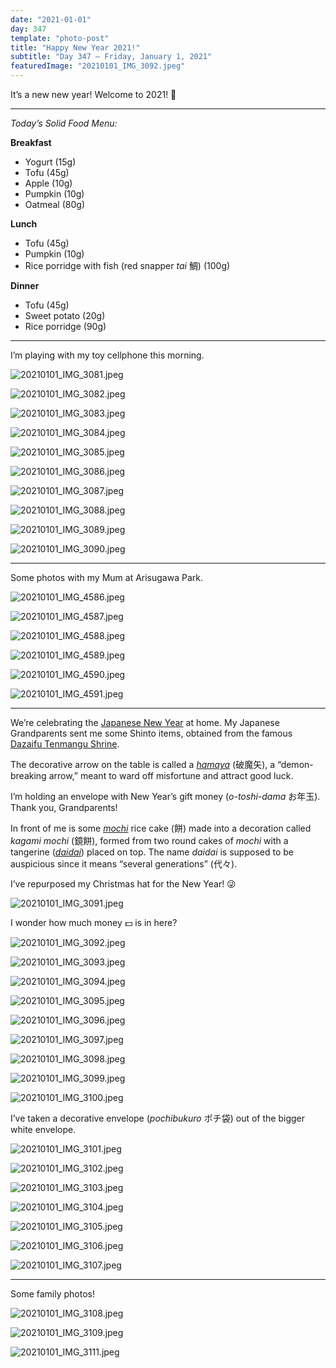 ```yaml
---
date: "2021-01-01"
day: 347
template: "photo-post"
title: "Happy New Year 2021!"
subtitle: "Day 347 – Friday, January 1, 2021"
featuredImage: "20210101_IMG_3092.jpeg"
---
```


It’s a new new year! Welcome to 2021! 🎊

<hr />

_Today’s Solid Food Menu:_

**Breakfast**

- Yogurt (15g)
- Tofu (45g)
- Apple (10g)
- Pumpkin (10g)
- Oatmeal (80g)

**Lunch**

- Tofu (45g)
- Pumpkin (10g)
- Rice porridge with fish (red snapper *tai* 鯛) (100g)

**Dinner**

- Tofu (45g)
- Sweet potato (20g)
- Rice porridge (90g)

<hr />

I’m playing with my toy cellphone this morning.

![20210101_IMG_3081.jpeg](20210101_IMG_3081.jpeg)

![20210101_IMG_3082.jpeg](20210101_IMG_3082.jpeg)

![20210101_IMG_3083.jpeg](20210101_IMG_3083.jpeg)

![20210101_IMG_3084.jpeg](20210101_IMG_3084.jpeg)

![20210101_IMG_3085.jpeg](20210101_IMG_3085.jpeg)

![20210101_IMG_3086.jpeg](20210101_IMG_3086.jpeg)

![20210101_IMG_3087.jpeg](20210101_IMG_3087.jpeg)

![20210101_IMG_3088.jpeg](20210101_IMG_3088.jpeg)

![20210101_IMG_3089.jpeg](20210101_IMG_3089.jpeg)

![20210101_IMG_3090.jpeg](20210101_IMG_3090.jpeg)

<hr />

Some photos with my Mum at Arisugawa Park.

![20210101_IMG_4586.jpeg](20210101_IMG_4586.jpeg)

![20210101_IMG_4587.jpeg](20210101_IMG_4587.jpeg)

![20210101_IMG_4588.jpeg](20210101_IMG_4588.jpeg)

![20210101_IMG_4589.jpeg](20210101_IMG_4589.jpeg)

![20210101_IMG_4590.jpeg](20210101_IMG_4590.jpeg)

![20210101_IMG_4591.jpeg](20210101_IMG_4591.jpeg)

<hr />

We’re celebrating the <a href="https://en.wikipedia.org/wiki/Japanese_New_Year">Japanese New Year</a> at home. My Japanese Grandparents sent me some Shinto items, obtained from the famous <a href="https://www.dazaifutenmangu.or.jp/en/">Dazaifu Tenmangu Shrine</a>.

The decorative arrow on the table is called a <a href="http://k-amc.kokugakuin.ac.jp/DM/detail.do?class_name=col_eos&data_id=22495"><i>hamaya</i></a> (破魔矢), a “demon-breaking arrow,” meant to ward off misfortune and attract good luck.

I’m holding an envelope with New Year’s gift money (*o-toshi-dama* お年玉). Thank you, Grandparents!

In front of me is some <a href="https://en.wikipedia.org/wiki/Mochi"><i>mochi</i></a> rice cake (餅) made into a decoration called *kagami mochi* (鏡餅), formed from two round cakes of *mochi* with a tangerine (<a href="https://en.wikipedia.org/wiki/Daidai"><i>daidai</i></a>) placed on top. The name *daidai* is supposed to be auspicious since it means “several generations” (代々).

I’ve repurposed my Christmas hat for the New Year! 😜

![20210101_IMG_3091.jpeg](20210101_IMG_3091.jpeg)

I wonder how much money 💵 is in here?

![20210101_IMG_3092.jpeg](20210101_IMG_3092.jpeg)

![20210101_IMG_3093.jpeg](20210101_IMG_3093.jpeg)

![20210101_IMG_3094.jpeg](20210101_IMG_3094.jpeg)

![20210101_IMG_3095.jpeg](20210101_IMG_3095.jpeg)

![20210101_IMG_3096.jpeg](20210101_IMG_3096.jpeg)

![20210101_IMG_3097.jpeg](20210101_IMG_3097.jpeg)

![20210101_IMG_3098.jpeg](20210101_IMG_3098.jpeg)

![20210101_IMG_3099.jpeg](20210101_IMG_3099.jpeg)

![20210101_IMG_3100.jpeg](20210101_IMG_3100.jpeg)

I’ve taken a decorative envelope (*pochibukuro* ポチ袋) out of the bigger white envelope.

![20210101_IMG_3101.jpeg](20210101_IMG_3101.jpeg)

![20210101_IMG_3102.jpeg](20210101_IMG_3102.jpeg)

![20210101_IMG_3103.jpeg](20210101_IMG_3103.jpeg)

![20210101_IMG_3104.jpeg](20210101_IMG_3104.jpeg)

![20210101_IMG_3105.jpeg](20210101_IMG_3105.jpeg)

![20210101_IMG_3106.jpeg](20210101_IMG_3106.jpeg)

![20210101_IMG_3107.jpeg](20210101_IMG_3107.jpeg)

<hr />

Some family photos!

![20210101_IMG_3108.jpeg](20210101_IMG_3108.jpeg)

![20210101_IMG_3109.jpeg](20210101_IMG_3109.jpeg)

![20210101_IMG_3111.jpeg](20210101_IMG_3111.jpeg)
